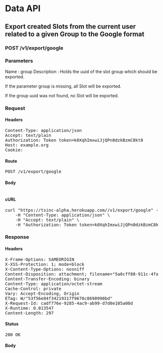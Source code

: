 # Data API

## Export created Slots from the current user related to a given Group to the Google format

### POST /v1/export/google

### Parameters

Name : group
Description : Holds the uuid of the slot group which should be exported.

If the parameter group is missing, all Slot will be exported.

If the group uuid was not found, no Slot will be exported.

### Request

#### Headers

<pre>Content-Type: application/json
Accept: text/plain
Authorization: Token token=k0XqhImxwiJjQPn0dzkBzmC8kt8
Host: example.org
Cookie: </pre>

#### Route

<pre>POST /v1/export/google</pre>

#### Body
```javascript

```


#### cURL

<pre class="request">curl &quot;https://tsinc-alpha.herokuapp.com//v1/export/google&quot; -d &#39;{&quot;group&quot;:&quot;5a0cff88-911c-4fa3-96b7-f11223ffd8a4&quot;}&#39; -X POST \
	-H &quot;Content-Type: application/json&quot; \
	-H &quot;Accept: text/plain&quot; \
	-H &quot;Authorization: Token token=k0XqhImxwiJjQPn0dzkBzmC8kt8&quot;</pre>

### Response

#### Headers

<pre>X-Frame-Options: SAMEORIGIN
X-XSS-Protection: 1; mode=block
X-Content-Type-Options: nosniff
Content-Disposition: attachment; filename=&quot;5a0cff88-911c-4fa3-96b7-f11223ffd8a4.ical&quot;
Content-Transfer-Encoding: binary
Content-Type: application/octet-stream
Cache-Control: private
Vary: Accept-Encoding, Origin
ETag: W/&quot;53f56e84f34219317f9670c8690990bd&quot;
X-Request-Id: cadf776e-9285-4ac9-ab99-d7d0e105a00d
X-Runtime: 0.013547
Content-Length: 297</pre>

#### Status

<pre>200 OK</pre>

#### Body

```javascript

```
